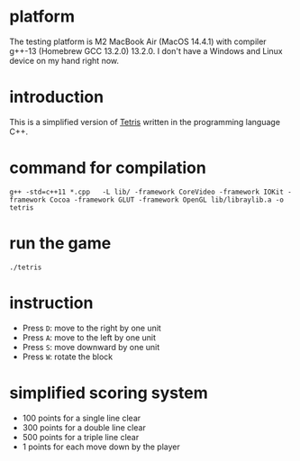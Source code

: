 # platform
The testing platform is M2 MacBook Air (MacOS 14.4.1) with compiler g++-13 (Homebrew GCC 13.2.0) 13.2.0. I don't have a Windows and Linux device on my hand right now.

# introduction
This is a simplified version of [Tetris](https://en.wikipedia.org/wiki/Tetris) written in the programming language C++. 

# command for compilation
`g++ -std=c++11 *.cpp   -L lib/ -framework CoreVideo -framework IOKit -framework Cocoa -framework GLUT -framework OpenGL lib/libraylib.a -o tetris`

# run the game
`./tetris`

# instruction
* Press `D`: move to the right by one unit
* Press `A`: move to the left by one unit
* Press `S`: move downward by one unit
* Press `W`: rotate the block

# simplified scoring system
* $100$ points for a single line clear
* $300$ points for a double line clear
* $500$ points for a triple line clear
* $1$ points for each move down by the player